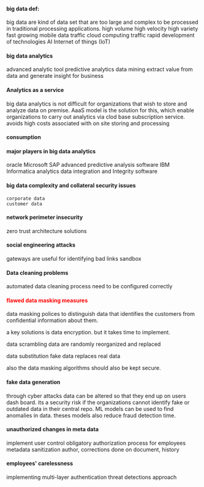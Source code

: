 #### big data def:

big data are kind of data set that are too large and complex to be processed in traditional processing applications.
	high volume
	high velocity
	high variety
	fast growing mobile data traffic
	cloud computing traffic
	rapid development of technologies
		AI
		Internet of things (IoT)

#### big data analytics

advanced analytic tool
	predictive analytics
	data mining
extract value from data and generate insight for business


#### Analytics as a service

big data analytics is not difficult for organizations that wish to store and analyze data on premise.
AaaS model is the solution for this, which enable organizations to carry out analytics via clod base subscription service. avoids high costs associated with on site storing and processing

#### consumption

#### major players in big data analytics

oracle
Microsoft
SAP
	advanced predictive analysis software
IBM
Informatica
	analytics data integration and Integrity software

#### big data complexity and collateral security issues

	corporate data
	customer data


#### network perimeter insecurity

zero trust architecture solutions

#### social engineering attacks

gateways are useful for identifying bad links
sandbox

#### Data cleaning problems

automated data cleaning process
	need to be configured correctly


#### <span style="color:#ff0000">flawed data masking measures</span>

data masking polices to distinguish data that identifies the customers from confidential information about them.

a key solutions is data encryption. but it takes time to implement.

data scrambling
	data are randomly reorganized and replaced

data substitution 
	fake data replaces real data

also the data masking algorithms should also be kept secure.


#### fake data generation

through cyber attacks data can be altered so that they end up on users dash board. its a security risk if the organizations cannot identify fake or outdated data in their central repo. 
ML models can be used to find anomalies in data. theses models also reduce fraud detection time.


#### unauthorized changes in meta data

implement user control
obligatory authorization process for employees
metadata sanitization 
	author, corrections done on document, history

#### employees' carelessness

implementing multi-layer authentication
threat detections approach


### 




